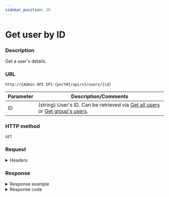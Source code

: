 ```yaml
---
sidebar_position: 29
---
```


# Get user by ID

### Description

Get a user's details.

### URL

`http://{Admin API IP}:{port#}/api/v1/users/{id}`

| Parameter | Description/Comments |
| --- | --- |
| ID | (string) User's ID. Can be retrieved via [Get all users](./get-all-users.md) or [Get group's users](./get-group-users.md). |

### HTTP method

`GET`

### Request


<details>
<summary>Headers</summary>

Example header format:

`Authorization: Basic <authorization token returned from the login method>`

`Content-Type: application/json`

</details>

### Response

<details>
<summary>Response example</summary>

```javascript
{
    "Id": 14,
    "Sid": "02358185-f2a7-465f-8d05-6052590896e2",
    "Username": "john m",
    "Email": "john@example.com",
    "IsActive": true,
    "IsAdmin": true,
    "GroupIds": [
        -1,
        1
    ],
    "TimeZoneInfoId": "Israel Standard Time",
    "MaxReservationDuration": 1,
    "MaxConcurrentReservations": 2,
    "MaxScheduledSandboxes": 2,
    "MaxOwnedBlueprints": 2,
    "MaxSavedSandboxes": 0,
    "DomainRoles": [
        {
            "DomainId": "dbaf480c-09f7-46d3-a2e2-e35d3e374a16",
            "role": "SystemAdmin"
        },
        {
            "DomainId": "357ff49d-4ffd-4b3e-bc07-041dd4fd0f33",
            "role": "SystemAdmin"
        },
        {
            "DomainId": "8cd12c8d-6d40-4dfd-89da-a8d8dde00575",
            "role": "SystemAdmin"
        },
        {
            "DomainId": "134b19d4-6c56-491d-b765-b61191c37f78",
            "role": "SystemAdmin"
        },
        {
            "DomainId": "dcd91805-4e1c-48a8-88c7-d9805e876783",
            "role": "SystemAdmin"
        },
        {
            "DomainId": "985c3306-fad7-4e85-a4e3-c44876149657",
            "role": "SystemAdmin"
        }
    ],
    "DomainName": null,
    "ImportedSid": null
}
```
</details>

<details>
<summary>Response code</summary>

```javascript
200 OK
```
</details>